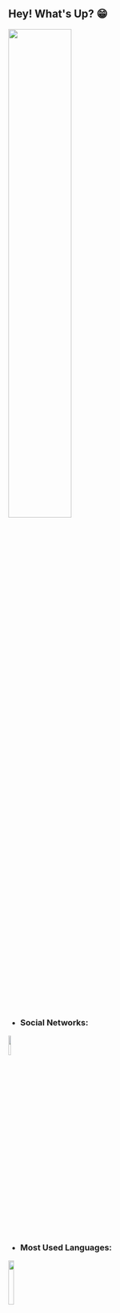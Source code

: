 ## Hey! What's Up? 😁


<img src="https://user-images.githubusercontent.com/82673226/115105399-00c62200-9f35-11eb-8c5c-cf79ca6800a4.gif" width=50% height=auto>

  
* ### Social Networks:

<a href="https://www.linkedin.com/in/souviictor/">
  <img src="https://user-images.githubusercontent.com/82673226/115105804-8945c200-9f37-11eb-9de8-ebd239f7d6b4.png" width=10% height=auto>
</a>

* ### Most Used Languages:
<img src="https://user-images.githubusercontent.com/82673226/115105967-5c45df00-9f38-11eb-9243-a4d6852fc533.png" width=15% height=auto>
